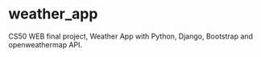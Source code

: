 # weather_app
CS50 WEB final project, Weather App with Python, Django, Bootstrap and openweathermap API.
